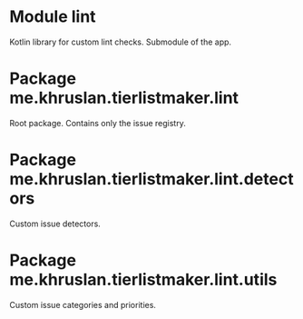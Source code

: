 # Module lint

Kotlin library for custom lint checks. Submodule of the app.

# Package me.khruslan.tierlistmaker.lint

Root package. Contains only the issue registry.

# Package me.khruslan.tierlistmaker.lint.detectors

Custom issue detectors.

# Package me.khruslan.tierlistmaker.lint.utils

Custom issue categories and priorities.